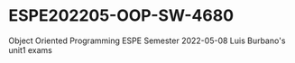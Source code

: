 # ESPE202205-OOP-SW-4680
Object Oriented Programming ESPE Semester 2022-05-08
Luis Burbano's unit1 exams
